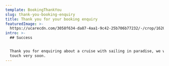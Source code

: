 ```yaml
---
template: BookingThankYou
slug: thank-you-booking-enquiry
title: Thank you for your booking enquiry
featuredImage: >-
  https://ucarecdn.com/3058f634-da87-4aa1-9c42-25b706b77232/-/crop/1620x553/0,381/-/preview/
intro: >-
  ## Success


  Thank you for enquiring about a cruise with sailing in paradise, we will be in
  touch very soon.
---
```


